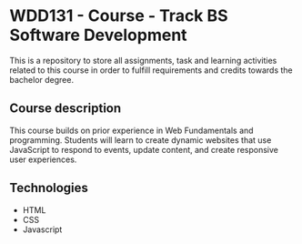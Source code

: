 # WDD131 - Course - Track BS Software Development

This is a repository to store all assignments, task and learning activities related to this course in order to fulfill requirements and credits towards the bachelor degree.
## Course description
This course builds on prior experience in Web Fundamentals and programming. Students will learn to create dynamic websites that use JavaScript to respond to events, update content, and create responsive user experiences.
## Technologies

- HTML
- CSS
- Javascript